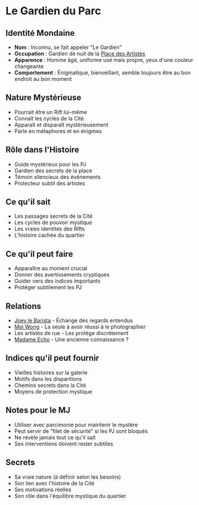 # Le Gardien du Parc

## Identité Mondaine
- **Nom** : Inconnu, se fait appeler "Le Gardien"
- **Occupation** : Gardien de nuit de la [Place des Artistes](../locations/place_des_artistes.md)
- **Apparence** : Homme âgé, uniforme usé mais propre, yeux d'une couleur changeante
- **Comportement** : Énigmatique, bienveillant, semble toujours être au bon endroit au bon moment

## Nature Mystérieuse
- Pourrait être un Rift lui-même
- Connaît les cycles de la Cité
- Apparaît et disparaît mystérieusement
- Parle en métaphores et en énigmes

## Rôle dans l'Histoire
- Guide mystérieux pour les PJ
- Gardien des secrets de la place
- Témoin silencieux des événements
- Protecteur subtil des artistes

## Ce qu'il sait
- Les passages secrets de la Cité
- Les cycles de pouvoir mystique
- Les vraies identités des Rifts
- L'histoire cachée du quartier

## Ce qu'il peut faire
- Apparaître au moment crucial
- Donner des avertissements cryptiques
- Guider vers des indices importants
- Protéger subtilement les PJ

## Relations
- [Joey le Barista](joey_le_barista.md) - Échange des regards entendus
- [Mei Wong](mei_wong.md) - La seule à avoir réussi à le photographier
- Les artistes de rue - Les protège discrètement
- [Madame Echo](madame_echo.md) - Une ancienne connaissance ?

## Indices qu'il peut fournir
- Vieilles histoires sur la galerie
- Motifs dans les disparitions
- Chemins secrets dans la Cité
- Moyens de protection mystique

## Notes pour le MJ
- Utiliser avec parcimonie pour maintenir le mystère
- Peut servir de "filet de sécurité" si les PJ sont bloqués
- Ne révèle jamais tout ce qu'il sait
- Ses interventions doivent rester subtiles

## Secrets
- Sa vraie nature (à définir selon les besoins)
- Son lien avec l'histoire de la Cité
- Ses motivations réelles
- Son rôle dans l'équilibre mystique du quartier
